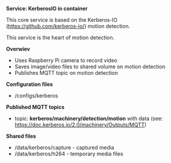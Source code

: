 **Service: KerberosIO in container**

This core service is based on the Kerberos-IO (https://github.com/kerberos-io/) motion detection.  

This service is the heart of motion detection.

**Overwiev**

* Uses Raspberry Pi camera to record video
* Saves image/video files to shared volume on motion detection
* Publishes MQTT topic on motion detection

**Configuration files**

* /configs/kerberos

**Published MQTT topics**

* topic: **kerberos/machinery/detection/motion** with data (see: https://doc.kerberos.io/2.0/machinery/Outputs/MQTT)  

**Shared files**

* /data/kerberos/capture - captured media
* /data/kerberos/h264 - temporary media files
